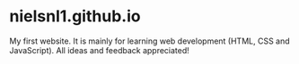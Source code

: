 # nielsnl1.github.io

My first website. It is mainly for learning web development (HTML, CSS and JavaScript). All ideas and feedback appreciated!
